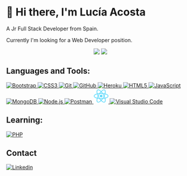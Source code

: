 <h1> 👋 Hi there, I'm Lucía Acosta</h1>
<p>A Jr Full Stack Developer from Spain.</p>
<p>Currently I'm looking for a Web Developer position.</p>
<div align="center">
<img height="160em" src="https://github-readme-stats.vercel.app/api?username=xNova21&show_icons=true&theme=tokyonight&include_all_commits=true&count_private=true"/>
<img height="160em" src="https://github-readme-stats.vercel.app/api/top-langs/?username=xNova21&layout=compact&langs_count=7&theme=tokyonight"/>
</div><h2>Languages and Tools:</h2>
<a href="https://getbootstrap.com/" target="_blank"> <img src="https://getbootstrap.com/docs/5.0/assets/brand/bootstrap-logo.svg" alt="Bootstrap" width="40" height="40"/> </a>
<a href="https://developer.mozilla.org/es/docs/Web/CSS" target="_blank"> <img src="https://upload.wikimedia.org/wikipedia/commons/d/d5/CSS3_logo_and_wordmark.svg" alt="CSS3" width="40" height="40"/> </a>
<a href="https://git-scm.com/" target="_blank"> <img src="https://git-scm.com/images/logos/downloads/Git-Icon-1788C.png" alt="Git" width="40" height="40"/> </a>
<a href="https://github.com/" target="_blank"> <img src="https://github.githubassets.com/images/modules/logos_page/GitHub-Mark.png" alt="GitHub" width="40" height="40"/> </a>
<a href="https://www.heroku.com/" target="_blank"> <img src="https://brand.heroku.com/static/media/heroku-logo-stroke-gradient.bb410472.svg" alt="Heroku" width="40" height="40"/> </a>
<a href="https://developer.mozilla.org/en-US/docs/Glossary/HTML5" target="_blank"> <img src="https://upload.wikimedia.org/wikipedia/commons/6/61/HTML5_logo_and_wordmark.svg" alt="HTML5" width="40" height="40"/> </a>
<a href="https://developer.mozilla.org/es/docs/Web/JavaScript" target="_blank"> <img src="https://upload.wikimedia.org/wikipedia/commons/thumb/9/99/Unofficial_JavaScript_logo_2.svg/245px-Unofficial_JavaScript_logo_2.svg.png" alt="JavaScript" width="40" height="40"/> </a>
<a href="https://www.mongodb.com/" target="_blank"> <img src="https://cdn.jsdelivr.net/gh/devicons/devicon/icons/mongodb/mongodb-original.svg" alt="MongoDB" width="40" height="40"/> </a>
<a href="https://nodejs.org/" target="_blank"> <img src="https://cdn.jsdelivr.net/gh/devicons/devicon/icons/nodejs/nodejs-original.svg" alt="Node.js" width="40" height="40"/> </a>
<a href="https://www.postman.com/" target="_blank"> <img src="https://symbols.getvecta.com/stencil_92/21_postman-icon.c79f00c910.svg" alt="Postman" width="40" height="40"/> </a>
<a href="https://reactjs.org/" target="_blank"> <img src="https://raw.githubusercontent.com/devicons/devicon/master/icons/react/react-original.svg" alt="React" width="40" height="40"/> </a>
<a href="https://code.visualstudio.com/" target="_blank"> <img src="https://upload.wikimedia.org/wikipedia/commons/thumb/9/9a/Visual_Studio_Code_1.35_icon.svg/512px-Visual_Studio_Code_1.35_icon.svg.png" alt="Visual Studio Code" width="40" height="40"/> </a>
<h2>Learning:</h2>
<a href="https://www.php.net/"><img src="https://upload.wikimedia.org/wikipedia/commons/thumb/2/27/PHP-logo.svg/1920px-PHP-logo.svg.png" alt="PHP"  height="40"/></a>
<h2>Contact</h2>
<a href="https://www.linkedin.com/in/lucia-acosta-abad/"><img src="https://cdn-icons-png.flaticon.com/512/174/174857.png" alt="Linkedin" width="50" height="50"/></a>
